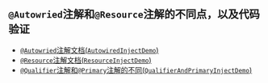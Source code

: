 ## `@Autowried`注解和`@Resource`注解的不同点，以及代码验证
- [`@Autowried`注解文档(`AutowiredInjectDemo`)](https://github.com/ElonZhang-YQ/SpringAnnotationInjectProject/blob/main/AutowiredInjectDemo/README.md)
- [`@Resource`注解文档(`ResourceInjectDemo`)](https://github.com/ElonZhang-YQ/SpringAnnotationInjectProject/blob/main/ResourceInjectDemo/README.md)
- [`@Qualifier`注解和`@Primary`注解的不同(`QualifierAndPrimaryInjectDemo`)](https://github.com/ElonZhang-YQ/SpringAnnotationInjectProject/blob/main/QualifierAndPrimaryInjectDemo/README.md)
